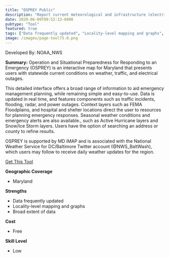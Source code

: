 ```yaml
---
title: "OSPREY Public"
description: "Report current meteorological and infrastructure (electricity, traffic, shelters) conditions to aid emergency response planning for both citizens and professionals."
date: 2020-06-09T09:52:13-0400
pubtype: "Tool"
featured: true
tags: ["Data frequently updated", "Locality-level mapping and graphs", "Broad extent of data"]
image: /images/page-tool75.0.png
---
```

Developed By: NOAA_NWS

**Summary:** Operation and Situational Preparedness for Responding to an Emergency (OSPREY) is an interactive map for Maryland that presents users with statewide current conditions on weather, traffic, and electrical outages.

This detailed interface offers a broad range of information to aid emergency management planning, while remaining simple and easy-to-use. Data is updated in real time, and features components such as traffic incidents, flooding, radar, and power outages. Context layers such as FEMA Floodplains, and hospital and shelter locations direct the user to resources for planning emergency responses. Seasonal weather conditions and emergency alerts are also available., such as Active Hurricane layers and Snow/Ice Storm layers. Users have the option of searching an address or county to refine results.

OSPREY is supported by MD iMAP and is associated with the National Weather Service for DC/Baltimore Twitter account (@NWS_BaltWash), which users may follow to receive daily weather updates for the region.

<a href="https://geodata.md.gov/ospreypublic/" target="_blank">Get This Tool</a>

__**Geographic Coverage**__
-  Maryland

__**Strengths**__
-  Data frequently updated
-   Locality-level mapping and graphs
-   Broad extent of data

__**Cost**__
- Free

__**Skill Level**__
- Low
